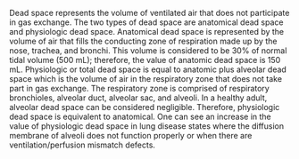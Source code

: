 Dead space represents the volume of ventilated air that does not participate in gas exchange. The two types of dead space are anatomical dead space and physiologic dead space. Anatomical dead space is represented by the volume of air that fills the conducting zone of respiration made up by the nose, trachea, and bronchi. This volume is considered to be 30% of normal tidal volume (500 mL); therefore, the value of anatomic dead space is 150 mL. Physiologic or total dead space is equal to anatomic plus alveolar dead space which is the volume of air in the respiratory zone that does not take part in gas exchange. The respiratory zone is comprised of respiratory bronchioles, alveolar duct, alveolar sac, and alveoli. In a healthy adult, alveolar dead space can be considered negligible. Therefore, physiologic dead space is equivalent to anatomical. One can see an increase in the value of physiologic dead space in lung disease states where the diffusion membrane of alveoli does not function properly or when there are ventilation/perfusion mismatch defects.
